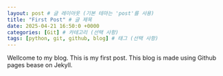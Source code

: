 ```yaml
---
layout: post # 글 레이아웃 (기본 테마는 'post'를 사용)
title: "First Post" # 글 제목
date: 2025-04-21 16:50:0 +0000
categories: [Git] # 카테고리 (선택 사항)
tags: [python, git, github, blog] # 태그 (선택 사항)
---
```


Wellcome to my blog. This is my first post. This blog is made using Github pages bease on Jekyll.
